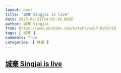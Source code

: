 ```yaml
---
layout: post
title: "城寨 Singjai is live"
date: 2025-02-21T14:05:19.000Z
author: 城寨 Singjai
from: https://www.youtube.com/watch?v=skP-bvKIc58
tags: [ 城寨 ]
comments: True
categories: [ 城寨 ]
---
```

<!--1740146719000-->
[城寨 Singjai is live](https://www.youtube.com/watch?v=skP-bvKIc58)
------

<div>

</div>
